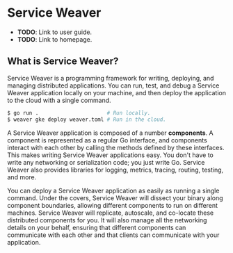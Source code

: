 # Service Weaver

-   **TODO**: Link to user guide.
-   **TODO**: Link to homepage.

## What is Service Weaver?

Service Weaver is a programming framework for writing, deploying, and managing
distributed applications. You can run, test, and debug a Service Weaver
application locally on your machine, and then deploy the application to the
cloud with a single command.

```bash
$ go run .                      # Run locally.
$ weaver gke deploy weaver.toml # Run in the cloud.
```

A Service Weaver application is composed of a number **components**. A component
is represented as a regular Go interface, and components interact with each
other by calling the methods defined by these interfaces. This makes writing
Service Weaver applications easy. You don't have to write any networking or
serialization code; you just write Go. Service Weaver also provides libraries
for logging, metrics, tracing, routing, testing, and more.

You can deploy a Service Weaver application as easily as running a single
command. Under the covers, Service Weaver will dissect your binary along
component boundaries, allowing different components to run on different
machines. Service Weaver will replicate, autoscale, and co-locate these
distributed components for you. It will also manage all the networking details
on your behalf, ensuring that different components can communicate with each
other and that clients can communicate with your application.
